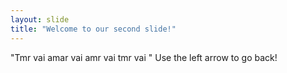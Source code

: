 ```yaml
---
layout: slide
title: "Welcome to our second slide!"
---
```

"Tmr vai amar vai amr vai tmr vai "
Use the left arrow to go back!

